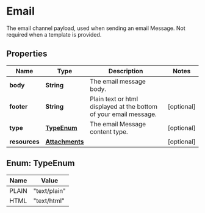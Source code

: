 

# Email

The email channel payload, used when sending an email Message.  Not required when a template is provided.

## Properties

| Name | Type | Description | Notes |
|------------ | ------------- | ------------- | -------------|
|**body** | **String** | The email message body. |  |
|**footer** | **String** | Plain text or html displayed at the bottom of your email message. |  [optional] |
|**type** | [**TypeEnum**](#TypeEnum) | The email Message content type. |  [optional] |
|**resources** | [**Attachments**](Attachments.md) |  |  [optional] |



## Enum: TypeEnum

| Name | Value |
|---- | -----|
| PLAIN | &quot;text/plain&quot; |
| HTML | &quot;text/html&quot; |



